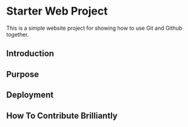 # Starter Web Project

This is a simple website project for showing how to use Git and Github together.

## Introduction

## Purpose

## Deployment

## How To Contribute Brilliantly